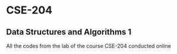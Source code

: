 # CSE-204
## Data Structures and Algorithms 1
All the codes from the lab of the course CSE-204 conducted online
